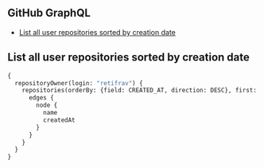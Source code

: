 ## GitHub GraphQL

<!-- MarkdownTOC -->

- [List all user repositories sorted by creation date](#list-all-user-repositories-sorted-by-creation-date)

<!-- /MarkdownTOC -->

## List all user repositories sorted by creation date

``` graphql
{
  repositoryOwner(login: "retifrav") {
    repositories(orderBy: {field: CREATED_AT, direction: DESC}, first: 50) {
      edges {
        node {
          name
          createdAt
        }
      }
    }
  }
}
```
